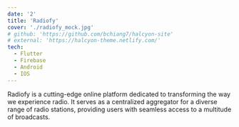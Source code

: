 ```yaml
---
date: '2'
title: 'Radiofy'
cover: './radiofy_mock.jpg'
# github: 'https://github.com/bchiang7/halcyon-site'
# external: 'https://halcyon-theme.netlify.com/'
tech:
  - Flutter
  - Firebase
  - Android
  - IOS
---
```


Radiofy is a cutting-edge online platform dedicated to transforming the way we experience radio. It serves as a centralized aggregator for a diverse range of radio stations, providing users with seamless access to a multitude of broadcasts.

